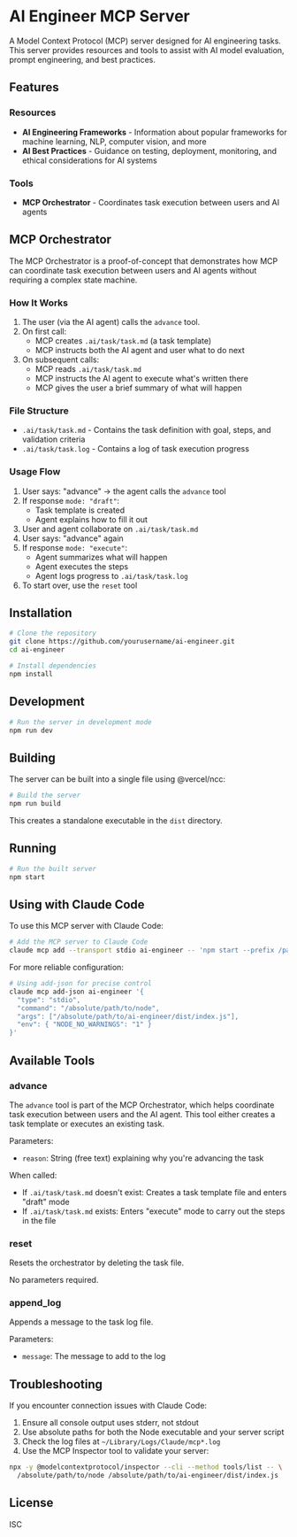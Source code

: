# AI Engineer MCP Server

A Model Context Protocol (MCP) server designed for AI engineering tasks. This server provides resources and tools to assist with AI model evaluation, prompt engineering, and best practices.

## Features

### Resources

- **AI Engineering Frameworks** - Information about popular frameworks for machine learning, NLP, computer vision, and more
- **AI Best Practices** - Guidance on testing, deployment, monitoring, and ethical considerations for AI systems

### Tools

- **MCP Orchestrator** - Coordinates task execution between users and AI agents

## MCP Orchestrator

The MCP Orchestrator is a proof-of-concept that demonstrates how MCP can coordinate task execution between users and AI agents without requiring a complex state machine.

### How It Works

1. The user (via the AI agent) calls the `advance` tool.
2. On first call:
   - MCP creates `.ai/task/task.md` (a task template)
   - MCP instructs both the AI agent and user what to do next
3. On subsequent calls:
   - MCP reads `.ai/task/task.md`
   - MCP instructs the AI agent to execute what's written there
   - MCP gives the user a brief summary of what will happen

### File Structure

- `.ai/task/task.md` - Contains the task definition with goal, steps, and validation criteria
- `.ai/task/task.log` - Contains a log of task execution progress

### Usage Flow

1. User says: "advance" → the agent calls the `advance` tool
2. If response `mode: "draft"`:
   - Task template is created
   - Agent explains how to fill it out
3. User and agent collaborate on `.ai/task/task.md`
4. User says: "advance" again
5. If response `mode: "execute"`:
   - Agent summarizes what will happen
   - Agent executes the steps
   - Agent logs progress to `.ai/task/task.log`
6. To start over, use the `reset` tool

## Installation

```bash
# Clone the repository
git clone https://github.com/yourusername/ai-engineer.git
cd ai-engineer

# Install dependencies
npm install
```

## Development

```bash
# Run the server in development mode
npm run dev
```

## Building

The server can be built into a single file using @vercel/ncc:

```bash
# Build the server
npm run build
```

This creates a standalone executable in the `dist` directory.

## Running

```bash
# Run the built server
npm start
```

## Using with Claude Code

To use this MCP server with Claude Code:

```bash
# Add the MCP server to Claude Code
claude mcp add --transport stdio ai-engineer -- 'npm start --prefix /path/to/ai-engineer'
```

For more reliable configuration:

```bash
# Using add-json for precise control
claude mcp add-json ai-engineer '{
  "type": "stdio",
  "command": "/absolute/path/to/node",
  "args": ["/absolute/path/to/ai-engineer/dist/index.js"],
  "env": { "NODE_NO_WARNINGS": "1" }
}'
```

## Available Tools

### advance

The `advance` tool is part of the MCP Orchestrator, which helps coordinate task execution between users and the AI agent. This tool either creates a task template or executes an existing task.

Parameters:

- `reason`: String (free text) explaining why you're advancing the task

When called:

- If `.ai/task/task.md` doesn't exist: Creates a task template file and enters "draft" mode
- If `.ai/task/task.md` exists: Enters "execute" mode to carry out the steps in the file

### reset

Resets the orchestrator by deleting the task file.

No parameters required.

### append_log

Appends a message to the task log file.

Parameters:

- `message`: The message to add to the log

## Troubleshooting

If you encounter connection issues with Claude Code:

1. Ensure all console output uses stderr, not stdout
2. Use absolute paths for both the Node executable and your server script
3. Check the log files at `~/Library/Logs/Claude/mcp*.log`
4. Use the MCP Inspector tool to validate your server:

```bash
npx -y @modelcontextprotocol/inspector --cli --method tools/list -- \
  /absolute/path/to/node /absolute/path/to/ai-engineer/dist/index.js
```

## License

ISC
